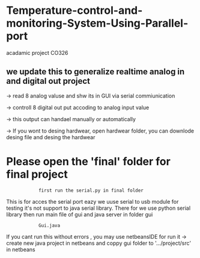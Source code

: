 # Temperature-control-and-monitoring-System-Using-Parallel-port
acadamic project CO326
## we update this to generalize realtime analog in and digital out project
  -> read 8 analog valuse and shw its in GUI via serial commiunication
  
  -> controll 8 digital out put accoding to analog input value
  
   -> this output can handael manually or automatically
   
   -> If you wont to desing hardwear, open hardwear folder, you can downlode desing file and desing the hardwear

# Please open the 'final' folder for final project 

                first run the serial.py in final folder
  This is for acces the serial port eazy
  we uuse serial to usb module for testing it's not support to java serial library. There for we use python serial library
then run main file of gui and java server in folder gui 


                Gui.java
If you cant run this without errors , you may use netbeansIDE for run it
  -> create new java project in netbeans and coppy gui folder to '.../project/src' in netbeans
